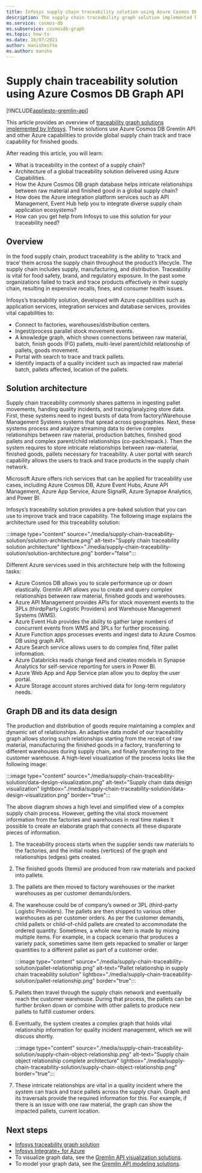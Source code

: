 ```yaml
---
title: Infosys supply chain traceability solution using Azure Cosmos DB Graph API
description: The supply chain traceability graph solution implemented by Infosys uses the Azure Cosmos DB Gremlin API and other Azure services. It provides global supply chain track and trace capability for finished goods.
ms.service: cosmos-db
ms.subservice: cosmosdb-graph
ms.topic: how-to
ms.date: 10/07/2021
author: manishmsfte
ms.author: mansha
---
```


# Supply chain traceability solution using Azure Cosmos DB Graph API

[!INCLUDE[appliesto-gremlin-api](../includes/appliesto-gremlin-api.md)]

This article provides an overview of [traceability graph solutions implemented by Infosys](https://azuremarketplace.microsoft.com/marketplace/apps/infosysltd.infosys-traceability-knowledge-graph?tab=Overview). These solutions use Azure Cosmos DB Gremlin API and other Azure capabilities to provide global supply chain track and trace capability for finished goods.

After reading this article, you will learn:

* What is traceability in the context of a supply chain?
* Architecture of a global traceability solution delivered using Azure Capabilities.  
* How the Azure Cosmos DB graph database helps intricate relationships between raw material and finished good in a global supply chain?
* How does the Azure integration platform services such as API Management, Event Hub help you to integrate diverse supply chain application ecosystems?
* How can you get help from Infosys to use this solution for your traceability need?

## Overview

In the food supply chain, product traceability is the ability to ‘track and trace’ them across the supply chain throughout the product’s lifecycle. The supply chain includes supply, manufacturing, and distribution. Traceability is vital for food safety, brand, and regulatory exposure. In the past some organizations failed to track and trace products effectively in their supply chain, resulting in expensive recalls, fines, and consumer health issues.

Infosys’s traceability solution, developed with Azure capabilities such as application services, integration services and database services, provides vital capabilities to:

* Connect to factories, warehouses/distribution centers.
* Ingest/process parallel stock movement events.
* A knowledge graph, which shows connections between raw material, batch, finish goods (FG) pallets, multi-level parent/child relationship of pallets, goods movement.
* Portal with search to trace and track pallets.
* Identify impacts of a quality incident such as impacted raw material batch, pallets affected, location of the pallets.

## Solution architecture

Supply chain traceability commonly shares patterns in ingesting pallet movements, handing quality incidents, and tracing/analyzing store data. First, these systems need to ingest bursts of data from factory/Warehouse Management Systems systems that spread across geographies. Next, these systems process and analyze streaming data to derive complex relationships between raw material, production batches, finished good pallets and complex parent/child relationships (co-pack/repack.). Then the system requires to store intricate relationships between raw-material, finished goods, pallets necessary for traceability. A user portal with search capability allows the users to track and trace products in the supply chain network.

Microsoft Azure offers rich services that can be applied for traceability use cases, including Azure Cosmos DB, Azure Event Hubs, Azure API Management, Azure App Service, Azure SignalR, Azure Synapse Analytics, and Power BI.

Infosys’s traceability solution provides a pre-baked solution that you can use to improve track and trace capability. The following image explains the architecture used for this traceability solution:

:::image type="content" source="./media/supply-chain-traceability-solution/solution-architecture.png" alt-text="Supply chain traceability solution architecture" lightbox="./media/supply-chain-traceability-solution/solution-architecture.png" border="false":::

Different Azure services used in this architecture help with the following tasks:

* Azure Cosmos DB allows you to scale performance up or down elastically. Gremlin API allows you to create and query complex relationships between raw material, finished goods and warehouses.
* Azure API Management provides APIs for stock movement events to the 3PLs (thirdpParty Logistic Providers) and Warehouse Management Systems (WMS).  
* Azure Event Hub provides the ability to gather large numbers of concurrent events from WMS and 3PLs for further processing.
* Azure Function apps processes events and ingest data to Azure Cosmos DB using graph API.
* Azure Search service allows users to do complex find, filter pallet information.
* Azure Databricks reads change feed and creates models in Synapse Analytics for self-service reporting for users in Power BI.
* Azure Web App and App Service plan allow you to deploy the user portal.
* Azure Storage account stores archived data for long-term regulatory needs.

## Graph DB and its data design

The production and distribution of goods require maintaining a complex and dynamic set of relationships.  An adaptive data model of our traceability graph allows storing such relationships starting from the receipt of raw material, manufacturing the finished goods in a factory, transferring to different warehouses during supply chain, and finally transferring to the customer warehouse. A high-level visualization of the process looks like the following image:

:::image type="content" source="./media/supply-chain-traceability-solution/data-design-visualization.png" alt-text="Supply chain data design visualization" lightbox="./media/supply-chain-traceability-solution/data-design-visualization.png" border="true":::

The above diagram shows a high level and simplified view of a complex supply chain process. However, getting the vital stock movement information from the factories and warehouses in real time makes it possible to create an elaborate graph that connects all these disparate pieces of information.

1. The traceability process starts when the supplier sends raw materials to the factories, and the initial nodes (vertices) of the graph and relationships (edges) gets created.

1. The finished goods (Items) are produced from raw materials and packed into pallets.

1. The pallets are then moved to factory warehouses or the market warehouses as per customer demands/orders.

1. The warehouse could be of company’s owned or 3PL (third-party Logistic Providers). The pallets are then shipped to various other warehouses as per customer orders. As per the customer demands, child pallets or child-of-child pallets are created to accommodate the ordered quantity. Sometimes, a whole new item is made by mixing multiple items. For example, in a copack scenario that produces a variety pack, sometimes same item gets repacked to smaller or larger quantities to a different pallet as part of a customer order.

   :::image type="content" source="./media/supply-chain-traceability-solution/pallet-relationship.png" alt-text="Pallet relationship in supply chain traceability solution" lightbox="./media/supply-chain-traceability-solution/pallet-relationship.png" border="true":::

1. Pallets then travel through the supply chain network and eventually reach the customer warehouse. During that process, the pallets can be further broken down or combine with other pallets to produce new pallets to fulfill customer orders.

1. Eventually, the system creates a complex graph that holds vital relationship information for quality incident management, which we will discuss shortly.

   :::image type="content" source="./media/supply-chain-traceability-solution/supply-chain-object-relationship.png" alt-text="Supply chain object relationship complete architecture" lightbox="./media/supply-chain-traceability-solution/supply-chain-object-relationship.png" border="true":::

1. These intricate relationships are vital in a quality incident where the system can track and trace pallets across the supply chain. Graph and its traversals provide the required information for this. For example, if there is an issue with one raw material, the graph can show the impacted pallets, current location.

## Next steps

* [Infosys traceability graph solution](https://azuremarketplace.microsoft.com/marketplace/apps/infosysltd.infosys-traceability-knowledge-graph?tab=Overview)
* [Infosys Integrate+ for Azure](https://azuremarketplace.microsoft.com/marketplace/apps/infosysltd.infosys-integrate-for-azure)
* To visualize graph data, see the [Gremlin API visualization solutions](graph-visualization-partners.md).
* To model your graph data, see the [Gremlin API modeling solutions](graph-modeling-tools.md).
